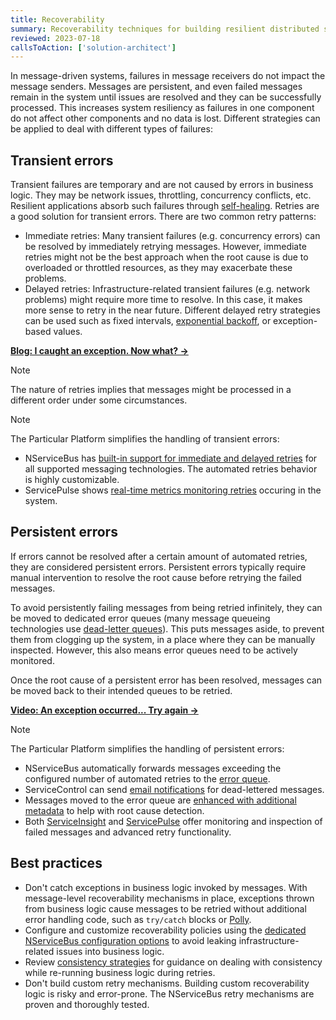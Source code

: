 ```yaml
---
title: Recoverability
summary: Recoverability techniques for building resilient distributed systems
reviewed: 2023-07-18
callsToAction: ['solution-architect']
---
```


In message-driven systems, failures in message receivers do not impact the message senders. Messages are persistent, and even failed messages remain in the system until issues are resolved and they can be successfully processed. This increases system resiliency as failures in one component do not affect other components and no data is lost. Different strategies can be applied to deal with different types of failures:

## Transient errors

Transient failures are temporary and are not caused by errors in business logic. They may be network issues, throttling, concurrency conflicts, etc. Resilient applications absorb such failures through [self-healing](https://learn.microsoft.com/en-us/azure/architecture/guide/design-principles/self-healing). Retries are a good solution for transient errors. There are two common retry patterns:

- Immediate retries: Many transient failures (e.g. concurrency errors) can be resolved by immediately retrying messages. However, immediate retries might not be the best approach when the root cause is due to overloaded or throttled resources, as they may exacerbate these problems.
- Delayed retries: Infrastructure-related transient failures (e.g. network problems) might require more time to resolve. In this case, it makes more sense to retry in the near future. Different delayed retry strategies can be used such as fixed intervals, [exponential backoff](https://en.wikipedia.org/wiki/Exponential_backoff), or exception-based values.

[**Blog: I caught an exception. Now what? →**](https://particular.net/blog/but-all-my-errors-are-severe)

> [!NOTE]
> The nature of retries implies that messages might be processed in a different order under some circumstances.

> [!NOTE]
> The Particular Platform simplifies the handling of transient errors:
>
> - NServiceBus has [built-in support for immediate and delayed retries](/nservicebus/recoverability/) for all supported messaging technologies. The automated retries behavior is highly customizable.
> - ServicePulse shows [real-time metrics monitoring retries](/servicepulse/#real-time-monitoring) occuring in the system.


## Persistent errors

If errors cannot be resolved after a certain amount of automated retries, they are considered persistent errors. Persistent errors typically require manual intervention to resolve the root cause before retrying the failed messages.

To avoid persistently failing messages from being retried infinitely, they can be moved to dedicated error queues (many message queueing technologies use [dead-letter queues](https://en.wikipedia.org/wiki/Dead_letter_queue)). This puts messages aside, to prevent them from clogging up the system, in a place where they can be manually inspected. However, this also means error queues need to be actively monitored.

Once the root cause of a persistent error has been resolved, messages can be moved back to their intended queues to be retried.

[**Video: An exception occurred... Try again →**](https://www.youtube.com/watch?v=gSQxtgw1Qz4)

> [!NOTE]
> The Particular Platform simplifies the handling of persistent errors:
>
> - NServiceBus automatically forwards messages exceeding the configured number of automated retries to the [error queue](/nservicebus/recoverability/configure-error-handling.md).
> - ServiceControl can send [email notifications](/servicepulse/health-check-notifications.md) for dead-lettered messages.
> - Messages moved to the error queue are [enhanced with additional metadata](/servicepulse/intro-failed-messages.md#failed-messages-page-message-details-page) to help with root cause detection.
> - Both [ServiceInsight](/serviceinsight/managing-errors-and-retries.md) and [ServicePulse](/servicepulse/intro-failed-messages.md) offer monitoring and inspection of failed messages and advanced retry functionality.

## Best practices

- Don't catch exceptions in business logic invoked by messages. With message-level recoverability mechanisms in place, exceptions thrown from business logic cause messages to be retried without additional error handling code, such as `try/catch` blocks or [Polly](https://github.com/App-vNext/Polly).
- Configure and customize recoverability policies using the [dedicated NServiceBus configuration options](/nservicebus/recoverability/) to avoid leaking infrastructure-related issues into business logic.
- Review [consistency strategies](/architecture/consistency.md) for guidance on dealing with consistency while re-running business logic during retries.
- Don't build custom retry mechanisms. Building custom recoverability logic is risky and error-prone. The NServiceBus retry mechanisms are proven and thoroughly tested.
